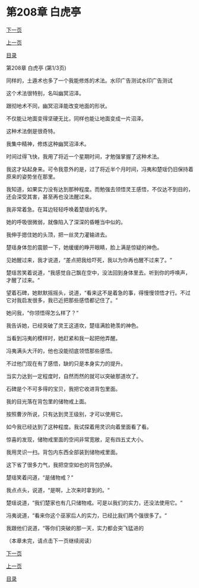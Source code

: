 <h1>第208章    白虎亭</h1>
            <div><p><a href="./0622_%E7%AC%AC208%E7%AB%A0_%E7%99%BD%E8%99%8E%E4%BA%AD.md">下一页</a></p><p><a href="./0620_%E7%AC%AC207%E7%AB%A0_%E6%BE%8E%E6%B9%83%E4%B9%8B%E5%8A%9B.md">上一页</a></p><p><a href="../">目录</a></p></div>
            <div><p>第208章    白虎亭 (第1/3页)</p><p>同样的，土遁术也多了一个我能修炼的术法。水印广告测试水印广告测试</p><p>这个术法很特别，名叫幽冥沼泽。</p><p>跟彻地术不同，幽冥沼泽能改变地面的形状。</p><p>不仅能让地面变得坚硬无比，同样也能让地面变成一片沼泽。</p><p>这种术法倒是很奇特。</p><p>我集中精神，修炼这种幽冥沼泽术。</p><p>时间过得飞快，我用了将近一个星期时间，才勉强掌握了这种术法。</p><p>我这才站起身来。可令我意外的是，过了将近半个月时间，冯夷和楚瑶仍旧保持着原来的姿势坐在那里。</p><p>我知道，如果实力没有达到那种程度。而勉强去领悟灵王感悟，不仅达不到目的，还会深受其害，甚至再也没法醒过来。</p><p>我非常着急。在耳边轻轻呼唤着楚瑶的名字。</p><p>她的呼吸很微弱，就像陷入了深深的昏睡当中似的。</p><p>我伸手摁住她的头顶，把一丝灵力灌输进去。</p><p>楚瑶身体忽的震颤一下，她缓缓的睁开眼睛，脸上满是惊疑的神色。</p><p>见她醒过来，我才说道，“差点把我给吓死，我以为你再也醒不过来了。“</p><p>楚瑶苦笑着说道，“我感觉自己飘在空中，没法回到身体里去。听到你的呼唤声，才醒了过来。“</p><p>望着石碑，她默默摇摇头，说道，“看来这不是着急的事，得慢慢领悟才行。不过它对我启发很多，我已近把那些感悟都记住了。“</p><p>她问我，“你领悟得怎么样了？“</p><p>我告诉她，已经突破了灵王这道坎，楚瑶满脸艳羡的神色。</p><p>当看到冯夷的模样时，她赶紧和我一起把他弄醒。</p><p>冯夷满头大汗的，他也没能彻底领悟那些感悟。</p><p>不过他门现在有了感悟，缺的只是本身实力的提升。</p><p>当实力达到一定程度时，自然而然的就可以突破那道坎了。</p><p>石碑是个不可多得的宝贝，我把它收进背包里面。</p><p>我的目光落在背包里的储物戒上面。</p><p>按照曹汐所说，只有达到灵王级别，才可以使用它。</p><p>如今我已经达到了这种程度。我试探着用灵识向着里面看了看。</p><p>惊喜的发现，储物戒里面的空间非常宽敞，足有四五丈大小。</p><p>我用灵识一扫。背包内东西全部装到储物戒里面。</p><p>这下省了很多力气，我把空空如也的背包扔掉。</p><p>楚瑶笑着问道，“是储物戒？“</p><p>我点点头，说道，“是啊，上次来时拿到的。“</p><p>楚瑶说道，“我们楚家也有几只储物戒。可是以我们的实力，还没法使用它。“</p><p>冯夷说道，“看来你这个巫家后人的实力，已经比我们两个强很多了。“</p><p>我跟他们说道，“等你们突破的那一天，实力都会突飞猛进的</p><p>（本章未完，请点击下一页继续阅读）</p></div>
            <div><p><a href="./0622_%E7%AC%AC208%E7%AB%A0_%E7%99%BD%E8%99%8E%E4%BA%AD.md">下一页</a></p><p><a href="./0620_%E7%AC%AC207%E7%AB%A0_%E6%BE%8E%E6%B9%83%E4%B9%8B%E5%8A%9B.md">上一页</a></p><p><a href="../">目录</a></p></div>